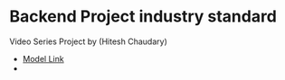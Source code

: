 # Backend Project industry standard

Video Series Project by (Hitesh Chaudary)

- [Model Link](https://app.eraser.io/workspace/YtPqZ1VogxGy1jzIDkzj)
-
